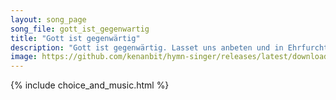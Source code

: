 ```yaml
---
layout: song_page
song_file: gott_ist_gegenwartig
title: "Gott ist gegenwärtig"
description: "Gott ist gegenwärtig. Lasset uns anbeten und in Ehrfurcht vor ihn treten. Gott ist in der Mitte. Alles in uns schweige und sich innigst vor ihm beuge.... christian 4part acapella 3verse musicbyother textbyother"
image: https://github.com/kenanbit/hymn-singer/releases/latest/download/gott_ist_gegenwartig-trad.png
---
```


{% include choice_and_music.html %}